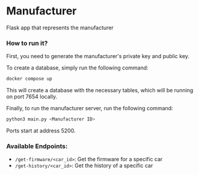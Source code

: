# Manufacturer

Flask app that represents the manufacturer

### How to run it?

First, you need to generate the manufacturer's private key and public key.

To create a database, simply run the following command:

```bash
docker compose up
```

This will create a database with the necessary tables, which will be running on port 7654 locally.

Finally, to run the manufacturer server, run the following command:

```bash
python3 main.py <Manufacturer ID>
```

Ports start at address 5200.

### Available Endpoints:

- `/get-firmware/<car_id>`: Get the firmware for a specific car
- `/get-history/<car_id>`: Get the history of a specific car

